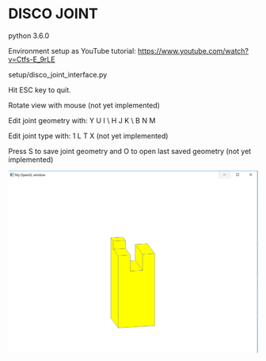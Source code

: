 # DISCO JOINT

python 3.6.0

Environment setup as YouTube tutorial: https://www.youtube.com/watch?v=Ctfs-E_9rLE

setup/disco_joint_interface.py

Hit ESC key to quit.

Rotate view with mouse (not yet implemented)

Edit joint geometry with: Y U I \ H J K \ B N M

Edit joint type with: 1 L T X (not yet implemented)

Press S to save joint geometry and O to open last saved geometry (not yet implemented)

![disco_joint_interface.py screenshot](Screenshot_window.JPG)

